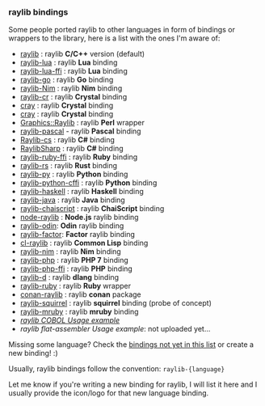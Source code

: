 ### raylib bindings

Some people ported raylib to other languages in form of bindings or wrappers to the library, here is a list with the ones I'm aware of:

 - [raylib](https://github.com/raysan5/raylib) : raylib **C/C++** version (default)
 - [raylib-lua](https://github.com/raysan5/raylib-lua) : raylib **Lua** binding
 - [raylib-lua-ffi](https://github.com/raysan5/raylib/issues/693) : raylib **Lua** binding
 - [raylib-go](https://github.com/gen2brain/raylib-go) : raylib **Go** binding
 - [raylib-Nim](https://gitlab.com/define-private-public/raylib-Nim) : raylib **Nim** binding
 - [raylib-cr](https://github.com/AregevDev/raylib-cr) : raylib **Crystal** binding
 - [cray](https://gitlab.com/Zatherz/cray) : raylib **Crystal** binding
 - [cray](https://github.com/tapgg/cray) : raylib **Crystal** binding
 - [Graphics::Raylib](https://metacpan.org/pod/Graphics::Raylib) : raylib **Perl** wrapper
 - [raylib-pascal](https://github.com/drezgames/raylib-pascal) - raylib **Pascal** binding
 - [Raylib-cs](https://github.com/ChrisDill/Raylib-cs) : raylib **C#** binding
 - [RaylibSharp](https://github.com/TheLumaio/RaylibSharp) : raylib **C#** binding
 - [raylib-ruby-ffi](https://github.com/D3nX/raylib-ruby-ffi) : raylib **Ruby** binding
 - [raylib-rs](https://github.com/deltaphc/raylib-rs) : raylib **Rust** binding
 - [raylib-py](https://github.com/overdev/raylib-py) : raylib **Python** binding
 - [raylib-python-cffi](https://github.com/electronstudio/raylib-python-cffi) : raylib **Python** binding
 - [raylib-haskell](https://github.com/DevJac/raylib-haskell) : raylib **Haskell** binding
 - [raylib-java](https://github.com/XoanaIO/raylib-java) : raylib **Java** binding
 - [raylib-chaiscript](https://github.com/RobLoach/raylib-chaiscript) : raylib **ChaiScript** binding
 - [node-raylib](https://github.com/RobLoach/node-raylib) : **Node.js** raylib binding
 - [raylib-odin](https://github.com/kevinw/raylib-odin): **Odin** raylib binding
 - [raylib-factor](https://github.com/Silverbeard00/raylib-factor): **Factor** raylib binding
 - [cl-raylib](https://github.com/longlene/cl-raylib) : raylib **Common Lisp** binding
 - [raylib-nim](https://github.com/Skrylar/raylib-nim) : raylib **Nim** binding
 - [raylib-php](https://github.com/joseph-montanez/raylib-php) : raylib **PHP 7** binding
 - [raylib-php-ffi](https://github.com/oraoto/raylib-php-ffi) : raylib **PHP** binding
 - [raylib-d](https://github.com/0xFireball/raylib_d) : raylib **dlang** binding
 - [raylib-ruby](https://github.com/a0/raylib-ruby) : raylib **Ruby** wrapper
 - [conan-raylib](https://github.com/veyroter/conan-raylib) : raylib **conan** package
 - [raylib-squirrel](https://github.com/RobLoach/raylib-squirrel) : raylib **squirrel** binding (probe of concept)
 - [raylib-mruby](https://github.com/lihaochen910/raylib-mruby) : raylib **mruby** binding
 - *[raylib COBOL Usage example](https://github.com/Martinfx/Cobol/tree/master/OpenCobol/Games/raylib)*
 - *raylib flat-assembler Usage example*: not uploaded yet...
 
Missing some language? Check the [bindings not yet in this list](https://gist.github.com/raysan5/5764cc5b885183f523fce47f098f3d9b#bindings-not-yet-in-the-official-list) or create a new binding! :)

Usually, raylib bindings follow the convention: `raylib-{language}`

Let me know if you're writing a new binding for raylib, I will list it here and I usually 
provide the icon/logo for that new language binding.

